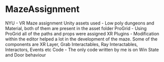 # MazeAssignment
NYU - VR Maze assignment
Unity assets used - Low poly dungeons and Material, both of them are present in the asset folder
ProGrid - Using ProGrid all of the paths and props were assigned
XR Plugins - Modification within the editor helped a lot in the development of the maze. Some of the components are XR Layer, Grab Interactables, Ray Interactables, Interactors, Events etc
Code - The only code written by me is on Win State and Door behaviour
